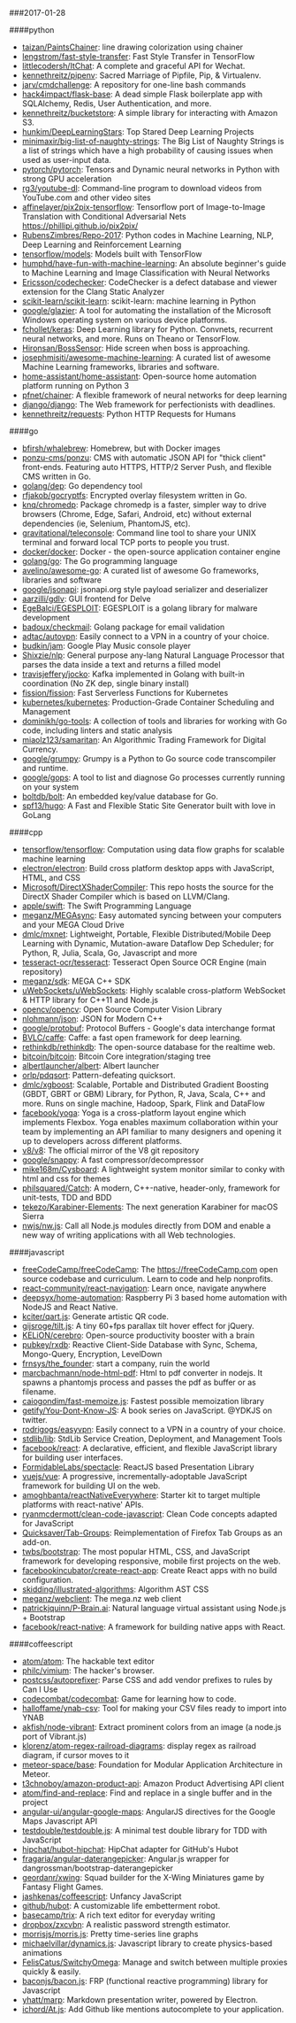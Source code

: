 ###2017-01-28

####python
* [taizan/PaintsChainer](https://github.com/taizan/PaintsChainer): line drawing colorization using chainer
* [lengstrom/fast-style-transfer](https://github.com/lengstrom/fast-style-transfer): Fast Style Transfer in TensorFlow 
* [littlecodersh/ItChat](https://github.com/littlecodersh/ItChat): A complete and graceful API for Wechat. 
* [kennethreitz/pipenv](https://github.com/kennethreitz/pipenv): Sacred Marriage of Pipfile, Pip, & Virtualenv.
* [jarv/cmdchallenge](https://github.com/jarv/cmdchallenge): A repository for one-line bash commands
* [hack4impact/flask-base](https://github.com/hack4impact/flask-base): A dead simple Flask boilerplate app with SQLAlchemy, Redis, User Authentication, and more.
* [kennethreitz/bucketstore](https://github.com/kennethreitz/bucketstore): A simple library for interacting with Amazon S3.
* [hunkim/DeepLearningStars](https://github.com/hunkim/DeepLearningStars): Top Stared Deep Learning Projects
* [minimaxir/big-list-of-naughty-strings](https://github.com/minimaxir/big-list-of-naughty-strings): The Big List of Naughty Strings is a list of strings which have a high probability of causing issues when used as user-input data.
* [pytorch/pytorch](https://github.com/pytorch/pytorch): Tensors and Dynamic neural networks in Python with strong GPU acceleration
* [rg3/youtube-dl](https://github.com/rg3/youtube-dl): Command-line program to download videos from YouTube.com and other video sites
* [affinelayer/pix2pix-tensorflow](https://github.com/affinelayer/pix2pix-tensorflow): Tensorflow port of Image-to-Image Translation with Conditional Adversarial Nets https://phillipi.github.io/pix2pix/
* [RubensZimbres/Repo-2017](https://github.com/RubensZimbres/Repo-2017): Python codes in Machine Learning, NLP, Deep Learning and Reinforcement Learning
* [tensorflow/models](https://github.com/tensorflow/models): Models built with TensorFlow
* [humphd/have-fun-with-machine-learning](https://github.com/humphd/have-fun-with-machine-learning): An absolute beginner's guide to Machine Learning and Image Classification with Neural Networks
* [Ericsson/codechecker](https://github.com/Ericsson/codechecker): CodeChecker is a defect database and viewer extension for the Clang Static Analyzer
* [scikit-learn/scikit-learn](https://github.com/scikit-learn/scikit-learn): scikit-learn: machine learning in Python
* [google/glazier](https://github.com/google/glazier): A tool for automating the installation of the Microsoft Windows operating system on various device platforms.
* [fchollet/keras](https://github.com/fchollet/keras): Deep Learning library for Python. Convnets, recurrent neural networks, and more. Runs on Theano or TensorFlow.
* [Hironsan/BossSensor](https://github.com/Hironsan/BossSensor): Hide screen when boss is approaching.
* [josephmisiti/awesome-machine-learning](https://github.com/josephmisiti/awesome-machine-learning): A curated list of awesome Machine Learning frameworks, libraries and software.
* [home-assistant/home-assistant](https://github.com/home-assistant/home-assistant):  Open-source home automation platform running on Python 3
* [pfnet/chainer](https://github.com/pfnet/chainer): A flexible framework of neural networks for deep learning
* [django/django](https://github.com/django/django): The Web framework for perfectionists with deadlines.
* [kennethreitz/requests](https://github.com/kennethreitz/requests): Python HTTP Requests for Humans

####go
* [bfirsh/whalebrew](https://github.com/bfirsh/whalebrew): Homebrew, but with Docker images
* [ponzu-cms/ponzu](https://github.com/ponzu-cms/ponzu): CMS with automatic JSON API for "thick client" front-ends. Featuring auto HTTPS, HTTP/2 Server Push, and flexible CMS written in Go.
* [golang/dep](https://github.com/golang/dep): Go dependency tool
* [rfjakob/gocryptfs](https://github.com/rfjakob/gocryptfs): Encrypted overlay filesystem written in Go.
* [knq/chromedp](https://github.com/knq/chromedp): Package chromedp is a faster, simpler way to drive browsers (Chrome, Edge, Safari, Android, etc) without external dependencies (ie, Selenium, PhantomJS, etc).
* [gravitational/teleconsole](https://github.com/gravitational/teleconsole): Command line tool to share your UNIX terminal and forward local TCP ports to people you trust.
* [docker/docker](https://github.com/docker/docker): Docker - the open-source application container engine
* [golang/go](https://github.com/golang/go): The Go programming language
* [avelino/awesome-go](https://github.com/avelino/awesome-go): A curated list of awesome Go frameworks, libraries and software
* [google/jsonapi](https://github.com/google/jsonapi): jsonapi.org style payload serializer and deserializer
* [aarzilli/gdlv](https://github.com/aarzilli/gdlv): GUI frontend for Delve
* [EgeBalci/EGESPLOIT](https://github.com/EgeBalci/EGESPLOIT): EGESPLOIT is a golang library for malware development
* [badoux/checkmail](https://github.com/badoux/checkmail): Golang package for email validation
* [adtac/autovpn](https://github.com/adtac/autovpn): Easily connect to a VPN in a country of your choice.
* [budkin/jam](https://github.com/budkin/jam): Google Play Music console player
* [Shixzie/nlp](https://github.com/Shixzie/nlp): General purpose any-lang Natural Language Processor that parses the data inside a text and returns a filled model
* [travisjeffery/jocko](https://github.com/travisjeffery/jocko): Kafka implemented in Golang with built-in coordination (No ZK dep, single binary install)
* [fission/fission](https://github.com/fission/fission): Fast Serverless Functions for Kubernetes
* [kubernetes/kubernetes](https://github.com/kubernetes/kubernetes): Production-Grade Container Scheduling and Management
* [dominikh/go-tools](https://github.com/dominikh/go-tools): A collection of tools and libraries for working with Go code, including linters and static analysis
* [miaolz123/samaritan](https://github.com/miaolz123/samaritan): An Algorithmic Trading Framework for Digital Currency.
* [google/grumpy](https://github.com/google/grumpy): Grumpy is a Python to Go source code transcompiler and runtime.
* [google/gops](https://github.com/google/gops): A tool to list and diagnose Go processes currently running on your system
* [boltdb/bolt](https://github.com/boltdb/bolt): An embedded key/value database for Go.
* [spf13/hugo](https://github.com/spf13/hugo): A Fast and Flexible Static Site Generator built with love in GoLang

####cpp
* [tensorflow/tensorflow](https://github.com/tensorflow/tensorflow): Computation using data flow graphs for scalable machine learning
* [electron/electron](https://github.com/electron/electron): Build cross platform desktop apps with JavaScript, HTML, and CSS
* [Microsoft/DirectXShaderCompiler](https://github.com/Microsoft/DirectXShaderCompiler): This repo hosts the source for the DirectX Shader Compiler which is based on LLVM/Clang.
* [apple/swift](https://github.com/apple/swift): The Swift Programming Language
* [meganz/MEGAsync](https://github.com/meganz/MEGAsync): Easy automated syncing between your computers and your MEGA Cloud Drive
* [dmlc/mxnet](https://github.com/dmlc/mxnet): Lightweight, Portable, Flexible Distributed/Mobile Deep Learning with Dynamic, Mutation-aware Dataflow Dep Scheduler; for Python, R, Julia, Scala, Go, Javascript and more
* [tesseract-ocr/tesseract](https://github.com/tesseract-ocr/tesseract): Tesseract Open Source OCR Engine (main repository)
* [meganz/sdk](https://github.com/meganz/sdk): MEGA C++ SDK
* [uWebSockets/uWebSockets](https://github.com/uWebSockets/uWebSockets): Highly scalable cross-platform WebSocket & HTTP library for C++11 and Node.js
* [opencv/opencv](https://github.com/opencv/opencv): Open Source Computer Vision Library
* [nlohmann/json](https://github.com/nlohmann/json): JSON for Modern C++
* [google/protobuf](https://github.com/google/protobuf): Protocol Buffers - Google's data interchange format
* [BVLC/caffe](https://github.com/BVLC/caffe): Caffe: a fast open framework for deep learning.
* [rethinkdb/rethinkdb](https://github.com/rethinkdb/rethinkdb): The open-source database for the realtime web.
* [bitcoin/bitcoin](https://github.com/bitcoin/bitcoin): Bitcoin Core integration/staging tree
* [albertlauncher/albert](https://github.com/albertlauncher/albert): Albert launcher
* [orlp/pdqsort](https://github.com/orlp/pdqsort): Pattern-defeating quicksort.
* [dmlc/xgboost](https://github.com/dmlc/xgboost): Scalable, Portable and Distributed Gradient Boosting (GBDT, GBRT or GBM) Library, for Python, R, Java, Scala, C++ and more. Runs on single machine, Hadoop, Spark, Flink and DataFlow
* [facebook/yoga](https://github.com/facebook/yoga): Yoga is a cross-platform layout engine which implements Flexbox. Yoga enables maximum collaboration within your team by implementing an API familiar to many designers and opening it up to developers across different platforms.
* [v8/v8](https://github.com/v8/v8): The official mirror of the V8 git repository
* [google/snappy](https://github.com/google/snappy): A fast compressor/decompressor
* [mike168m/Cysboard](https://github.com/mike168m/Cysboard): A lightweight system monitor similar to conky with html and css for themes
* [philsquared/Catch](https://github.com/philsquared/Catch): A modern, C++-native, header-only, framework for unit-tests, TDD and BDD
* [tekezo/Karabiner-Elements](https://github.com/tekezo/Karabiner-Elements): The next generation Karabiner for macOS Sierra
* [nwjs/nw.js](https://github.com/nwjs/nw.js): Call all Node.js modules directly from DOM and enable a new way of writing applications with all Web technologies.

####javascript
* [freeCodeCamp/freeCodeCamp](https://github.com/freeCodeCamp/freeCodeCamp): The https://freeCodeCamp.com open source codebase and curriculum. Learn to code and help nonprofits.
* [react-community/react-navigation](https://github.com/react-community/react-navigation): Learn once, navigate anywhere
* [deepsyx/home-automation](https://github.com/deepsyx/home-automation): Raspberry Pi 3 based home automation with NodeJS and React Native.
* [kciter/qart.js](https://github.com/kciter/qart.js): Generate artistic QR code. 
* [gijsroge/tilt.js](https://github.com/gijsroge/tilt.js): A tiny 60+fps parallax tilt hover effect for jQuery.
* [KELiON/cerebro](https://github.com/KELiON/cerebro): Open-source productivity booster with a brain
* [pubkey/rxdb](https://github.com/pubkey/rxdb): Reactive Client-Side Database with Sync, Schema, Mongo-Query, Encryption, LevelDown
* [frnsys/the_founder](https://github.com/frnsys/the_founder): start a company, ruin the world
* [marcbachmann/node-html-pdf](https://github.com/marcbachmann/node-html-pdf):  Html to pdf converter in nodejs. It spawns a phantomjs process and passes the pdf as buffer or as filename.
* [caiogondim/fast-memoize.js](https://github.com/caiogondim/fast-memoize.js):  Fastest possible memoization library
* [getify/You-Dont-Know-JS](https://github.com/getify/You-Dont-Know-JS): A book series on JavaScript. @YDKJS on twitter.
* [rodrigogs/easyvpn](https://github.com/rodrigogs/easyvpn): Easily connect to a VPN in a country of your choice.
* [stdlib/lib](https://github.com/stdlib/lib): StdLib Service Creation, Deployment, and Management Tools
* [facebook/react](https://github.com/facebook/react): A declarative, efficient, and flexible JavaScript library for building user interfaces.
* [FormidableLabs/spectacle](https://github.com/FormidableLabs/spectacle): ReactJS based Presentation Library
* [vuejs/vue](https://github.com/vuejs/vue): A progressive, incrementally-adoptable JavaScript framework for building UI on the web.
* [amoghbanta/reactNativeEverywhere](https://github.com/amoghbanta/reactNativeEverywhere): Starter kit to target multiple platforms    with react-native' APIs.
* [ryanmcdermott/clean-code-javascript](https://github.com/ryanmcdermott/clean-code-javascript):  Clean Code concepts adapted for JavaScript
* [Quicksaver/Tab-Groups](https://github.com/Quicksaver/Tab-Groups): Reimplementation of Firefox Tab Groups as an add-on.
* [twbs/bootstrap](https://github.com/twbs/bootstrap): The most popular HTML, CSS, and JavaScript framework for developing responsive, mobile first projects on the web.
* [facebookincubator/create-react-app](https://github.com/facebookincubator/create-react-app): Create React apps with no build configuration.
* [skidding/illustrated-algorithms](https://github.com/skidding/illustrated-algorithms): Algorithm  AST  CSS
* [meganz/webclient](https://github.com/meganz/webclient): The mega.nz web client
* [patrickjquinn/P-Brain.ai](https://github.com/patrickjquinn/P-Brain.ai): Natural language virtual assistant using Node.js + Bootstrap
* [facebook/react-native](https://github.com/facebook/react-native): A framework for building native apps with React.

####coffeescript
* [atom/atom](https://github.com/atom/atom): The hackable text editor
* [philc/vimium](https://github.com/philc/vimium): The hacker's browser.
* [postcss/autoprefixer](https://github.com/postcss/autoprefixer): Parse CSS and add vendor prefixes to rules by Can I Use
* [codecombat/codecombat](https://github.com/codecombat/codecombat): Game for learning how to code.
* [halloffame/ynab-csv](https://github.com/halloffame/ynab-csv): Tool for making your CSV files ready to import into YNAB
* [akfish/node-vibrant](https://github.com/akfish/node-vibrant): Extract prominent colors from an image (a node.js port of Vibrant.js)
* [klorenz/atom-regex-railroad-diagrams](https://github.com/klorenz/atom-regex-railroad-diagrams): display regex as railroad diagram, if cursor moves to it
* [meteor-space/base](https://github.com/meteor-space/base): Foundation for Modular Application Architecture in Meteor.
* [t3chnoboy/amazon-product-api](https://github.com/t3chnoboy/amazon-product-api):  Amazon Product Advertising API client
* [atom/find-and-replace](https://github.com/atom/find-and-replace): Find and replace in a single buffer and in the project
* [angular-ui/angular-google-maps](https://github.com/angular-ui/angular-google-maps): AngularJS directives for the Google Maps Javascript API
* [testdouble/testdouble.js](https://github.com/testdouble/testdouble.js): A minimal test double library for TDD with JavaScript
* [hipchat/hubot-hipchat](https://github.com/hipchat/hubot-hipchat): HipChat adapter for GitHub's Hubot
* [fragaria/angular-daterangepicker](https://github.com/fragaria/angular-daterangepicker): Angular.js wrapper for dangrossman/bootstrap-daterangepicker
* [geordanr/xwing](https://github.com/geordanr/xwing): Squad builder for the X-Wing Miniatures game by Fantasy Flight Games.
* [jashkenas/coffeescript](https://github.com/jashkenas/coffeescript): Unfancy JavaScript
* [github/hubot](https://github.com/github/hubot): A customizable life embetterment robot.
* [basecamp/trix](https://github.com/basecamp/trix): A rich text editor for everyday writing
* [dropbox/zxcvbn](https://github.com/dropbox/zxcvbn): A realistic password strength estimator.
* [morrisjs/morris.js](https://github.com/morrisjs/morris.js): Pretty time-series line graphs
* [michaelvillar/dynamics.js](https://github.com/michaelvillar/dynamics.js): Javascript library to create physics-based animations
* [FelisCatus/SwitchyOmega](https://github.com/FelisCatus/SwitchyOmega): Manage and switch between multiple proxies quickly & easily.
* [baconjs/bacon.js](https://github.com/baconjs/bacon.js): FRP (functional reactive programming) library for Javascript
* [yhatt/marp](https://github.com/yhatt/marp): Markdown presentation writer, powered by Electron.
* [ichord/At.js](https://github.com/ichord/At.js): Add Github like mentions autocomplete to your application.
